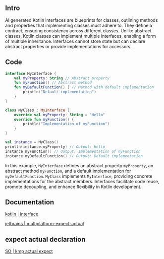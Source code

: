 
## Intro

AI generated
Kotlin interfaces are blueprints for classes, outlining methods and properties that implementing classes must adhere to. They define a contract, ensuring consistency across different classes. Unlike abstract classes, Kotlin classes can implement multiple interfaces, enabling a form of multiple inheritance. Interfaces cannot store state but can declare abstract properties or provide implementations for accessors.


## Code

```kotlin
interface MyInterface {
    val myProperty: String // Abstract property
    fun myFunction() // Abstract method
    fun myDefaultFunction() { // Method with default implementation
        println("Default implementation")
    }
}

class MyClass : MyInterface {
    override val myProperty: String = "Hello"
    override fun myFunction() {
        println("Implementation of myFunction")
    }
}

val instance = MyClass()
println(instance.myProperty) // Output: Hello
instance.myFunction() // Output: Implementation of myFunction
instance.myDefaultFunction() // Output: Default implementation
```


In this example, `MyInterface` defines an abstract property `myProperty`, an abstract method `myFunction`, and a default implementation for `myDefaultFunction`. `MyClass` implements `MyInterface`, providing concrete implementations for the abstract members. Interfaces facilitate code reuse, promote decoupling, and enhance flexibility in Kotlin development.

## Documentation

[kotlin | interface](https://kotlinlang.org/docs/interfaces.html)

[jetbrains | multiplatform-expect-actual](https://www.jetbrains.com/help/kotlin-multiplatform-dev/multiplatform-expect-actual.html)
## expect actual declaration


[SO | kmp actual expect](https://stackoverflow.com/questions/77581421/kotlin-multiplatform-expect-actual-on-interface)

